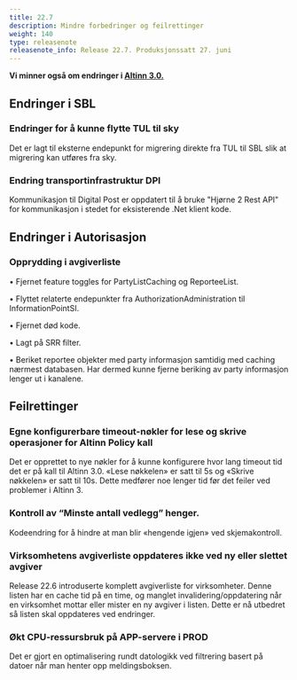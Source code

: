 ```yaml
---
title: 22.7
description: Mindre forbedringer og feilrettinger
weight: 140
type: releasenote
releasenote_info: Release 22.7. Produksjonssatt 27. juni
---
```


**Vi minner også om endringer i [Altinn 3.0.](https://github.com/Altinn/altinn-studio/releases)**

## Endringer i SBL

### Endringer for å kunne flytte TUL til sky

Det er lagt til eksterne endepunkt for migrering direkte fra TUL til SBL slik at migrering kan utføres fra sky. 

### Endring transportinfrastruktur DPI

Kommunikasjon til Digital Post er oppdatert til å bruke "Hjørne 2 Rest API" for kommunikasjon i stedet for eksisterende .Net klient kode. 

## Endringer i Autorisasjon

### Opprydding i avgiverliste

•	Fjernet feature toggles for PartyListCaching og ReporteeList.

•	Flyttet relaterte endepunkter fra AuthorizationAdministration til InformationPointSI.

•	Fjernet død kode.

•	Lagt på SRR filter.

•	Beriket reportee objekter med party informasjon samtidig med caching nærmest databasen. Har dermed kunne fjerne beriking av party informasjon lenger ut i kanalene.

## Feilrettinger

### Egne konfigurerbare timeout-nøkler for lese og skrive operasjoner for Altinn Policy kall

Det er opprettet to nye nøkler for å kunne konfigurere hvor lang timeout tid det er på kall til Altinn 3.0. 
«Lese nøkkelen» er satt til 5s og «Skrive nøkkelen» er satt til 10s. 
Dette medfører noe lenger tid før det feiler ved problemer i Altinn 3.

### Kontroll av “Minste antall vedlegg” henger.

Kodeendring for å hindre at man blir «hengende igjen» ved skjemakontroll.

### Virksomhetens avgiverliste oppdateres ikke ved ny eller slettet avgiver

Release 22.6 introduserte komplett avgiverliste for virksomheter. 
Denne listen har en cache tid på en time, og manglet invalidering/oppdatering når en virksomhet mottar eller mister en ny avgiver i listen. 
Dette er nå utbedret så listen skal oppdateres ved endringer.

### Økt CPU-ressursbruk på APP-servere i PROD 

Det er gjort en optimalisering rundt datologikk ved filtrering basert på datoer når man henter opp meldingsboksen.
